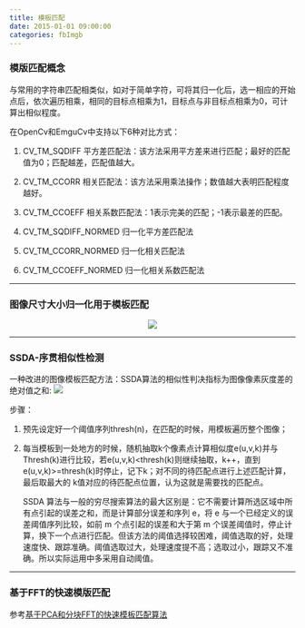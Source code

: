 ```yaml
---
title: 模板匹配
date: 2015-01-01 09:00:00
categories: fbImgb
---
```


<script type="text/javascript" src="http://cdn.mathjax.org/mathjax/latest/MathJax.js?config=default"></script>

### 模版匹配概念

与常用的字符串匹配相类似，如对于简单字符，可将其归一化后，选一相应的开始点后，依次遍历相乘，相同的目标点相乘为1，目标点与非目标点相乘为0，可计算出相似程度。

在OpenCv和EmguCv中支持以下6种对比方式：

1. CV_TM_SQDIFF 平方差匹配法：该方法采用平方差来进行匹配；最好的匹配值为0；匹配越差，匹配值越大。
  
2. CV_TM_CCORR 相关匹配法：该方法采用乘法操作；数值越大表明匹配程度越好。

3. CV_TM_CCOEFF 相关系数匹配法：1表示完美的匹配；-1表示最差的匹配。

4. CV_TM_SQDIFF_NORMED 归一化平方差匹配法

5. CV_TM_CCORR_NORMED 归一化相关匹配法
   			
6. CV_TM_CCOEFF_NORMED 归一化相关系数匹配法

---

### 图像尺寸大小归一化用于模板匹配

   <center><img src="{{ site.baseurl }}/images/pdBase/imgb_match1.png"></center>
   
---

### SSDA-序贯相似性检测

   一种改进的图像模板匹配方法：SSDA算法的相似性判决指标为图像像素灰度差的绝对值之和: <img src="{{ site.baseurl }}/images/pdBase/imgb_match2.png">
   
   步骤：
   
1. 预先设定好一个阈值序列thresh(n)，在匹配的时候，用模板遍历整个图像； 

2. 每当模板到一处地方的时候，随机抽取k个像素点计算相似度e(u,v,k)并与Thresh(k)进行比较，若e(u,v,k)<thresh(k)则继续抽取，k++，直到e(u,v,k)>=thresh(k)时停止，记下k；对不同的待匹配点进行上述匹配计算，最后取最大的 k值对应的待匹配点位置，认为这就是需要找的匹配点。

   SSDA 算法与一般的穷尽搜索算法的最大区别是：它不需要计算所选区域中所有点引起的误差之和，而是计算部分误差和序列 e，将 e 与一个已经定义的误差阈值序列比较，如前 m 个点引起的误差和大于第 m 个误差阈值时，停止计算，换下一个点进行匹配。但该方法的阈值选择较困难，阈值选取的好，处理速度快、跟踪准确。阈值选取过大，处理速度提不高；选取过小，跟踪又不准确。所以实际运用中多采用自动阈值。

---
   
### 基于FFT的快速模版匹配
   
   参考[基于PCA和分块FFT的快速模板匹配算法](http://www.docin.com/p-1243627283.html)
  